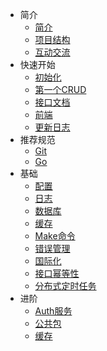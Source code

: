 - 简介
  - [简介](intro/0.intro.md)
  - [项目结构](intro/1.dir.md)
  - [互动交流](intro/2.communication.md)
- 快速开始
  - [初始化](started/0.init.md)
  - [第一个CRUD](started/1.first-api.md)
  - [接口文档](started/2.api-doc.md)
  - [前端](started/3.frontend.md)
  - [更新日志](started/4.update-log.md)
- 推荐规范
  - [Git](standard/0.git.md)
  - [Go](standard/1.go.md)
- 基础
  - [配置](base/0.config.md)
  - [日志](base/1.log.md)
  - [数据库](base/2.db.md)
  - [缓存](base/3.cache.md)
  - [Make命令](base/4.make.md)
  - [错误管理](base/5.reason.md)
  - [国际化](base/6.i18n.md)
  - [接口幂等性](base/7.idempotent.md)
  - [分布式定时任务](base/8.task.md)
- 进阶
  - [Auth服务](advanced/auth/0.auth.md)
  - [公共包](advanced/common/0.common.md)
  - [缓存](advanced/cache/0.cache.md)
